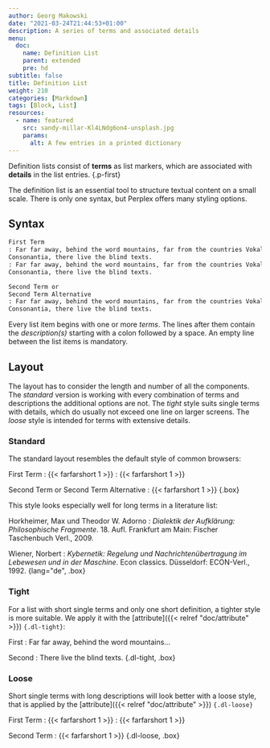```yaml
---
author: Georg Makowski
date: "2021-03-24T21:44:53+01:00"
description: A series of terms and associated details
menu:
  doc:
    name: Definition List
    parent: extended
    pre: hd
subtitle: false
title: Definition List
weight: 210
categories: [Markdown]
tags: [Block, List]
resources:
  - name: featured
    src: sandy-millar-Kl4LNdg6on4-unsplash.jpg
    params: 
      alt: A few entries in a printed dictionary
---
```


Definition lists consist of **terms** as list markers, which are associated with **details** in the list entries.
{.p-first} <!--more-->

The definition list is an essential tool to structure textual content on a small scale. There is only one syntax, but Perplex offers many styling options.  

## Syntax

```md
First Term
: Far far away, behind the word mountains, far from the countries Vokalia and 
Consonantia, there live the blind texts.
: Far far away, behind the word mountains, far from the countries Vokalia and
Consonantia, there live the blind texts.

Second Term or
Second Term Alternative
: Far far away, behind the word mountains, far from the countries Vokalia and
Consonantia, there live the blind texts.
```

Every list item begins with one or more _terms_. The lines after them contain the _description(s)_ starting with a colon followed by a space. An empty line between the list items is mandatory.

## Layout

The layout has to consider the length and number of all the components. The _standard_ version is working with every combination of terms and descriptions the additional options are not. The _tight_ style suits single terms with details, which do usually not exceed one line on larger screens. The _loose_ style is intended for terms with extensive details.

### Standard

The standard layout resembles the default style of common browsers:

First Term
: {{< farfarshort 1 >}}
: {{< farfarshort 1 >}}

Second Term or
Second Term Alternative
: {{< farfarshort 1 >}}
{.box}

This style looks especially well for long terms in a literature list:

Horkheimer, Max und Theodor W. Adorno
: _Dialektik der Aufklärung: Philosophische Fragmente_. 18\. Aufl. Frankfurt am Main: Fischer Taschenbuch Verl., 2009.

Wiener, Norbert
: _Kybernetik: Regelung und Nachrichtenübertragung im Lebewesen und in der Maschine_. Econ classics. Düsseldorf: ECON-Verl., 1992.
{lang="de", .box}

### Tight

For a list with short single terms and only one short definition, a tighter style is more suitable. We apply it with the [attribute]({{< relref "doc/attribute" >}}) `{.dl-tight}`:

First
: Far far away, behind the word mountains...

Second
: There live the blind texts.
{.dl-tight, .box}

### Loose

Short single terms with long descriptions will look better with a loose style, that is applied by the [attribute]({{< relref "doc/attribute" >}}) `{.dl-loose}`

First Term
: {{< farfarshort 1 >}}
: {{< farfarshort 1 >}}

Second Term
: {{< farfarshort 1 >}}
{.dl-loose, .box}
